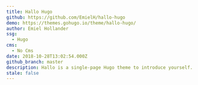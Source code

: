 ```yaml
---
title: Hallo Hugo
github: https://github.com/EmielH/hallo-hugo
demo: https://themes.gohugo.io/theme/hallo-hugo/
author: Emiel Hollander
ssg:
  - Hugo
cms:
  - No Cms
date: 2018-10-28T13:02:54.000Z
github_branch: master
description: Hallo is a single-page Hugo theme to introduce yourself.
stale: false
---
```


